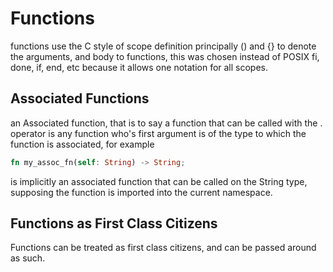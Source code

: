 # Functions
functions use the C style of scope definition principally () and {} to denote the arguments, and body to functions, this was chosen instead of POSIX fi, done, if, end, etc because it allows one notation for all scopes.

## Associated Functions

an Associated function, that is to say a function that can be called with the . operator is any function who's first argument is of the type to which the function is associated, for example

```rust
fn my_assoc_fn(self: String) -> String;
```

is implicitly an associated function that can be called on the String type, supposing the function is imported into the current namespace.

## Functions as First Class Citizens
Functions can be treated as first class citizens, and can be passed around as such.
